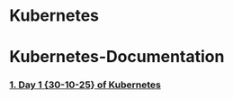 # Kubernetes

# Kubernetes-Documentation  
 
### [1. Day 1 {30-10-25} of Kubernetes](Day-1-30-10-25.md)
